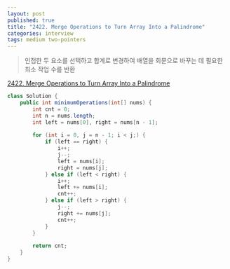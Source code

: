 ```yaml
---
layout: post
published: true
title: "2422. Merge Operations to Turn Array Into a Palindrome"
categories: interview
tags: medium two-pointers
---
```


> 인접한 두 요소를 선택하고 합계로 변경하여 배열을 회문으로 바꾸는 데 필요한 최소 작업 수를 반환

[2422. Merge Operations to Turn Array Into a Palindrome](https://leetcode.com/problems/merge-operations-to-turn-array-into-a-palindrome/)

```java
class Solution {
    public int minimumOperations(int[] nums) {
        int cnt = 0;
        int n = nums.length;
        int left = nums[0], right = nums[n - 1];
        
        for (int i = 0, j = n - 1; i < j;) {
            if (left == right) {
                i++;
                j--;
                left = nums[i];
                right = nums[j];
            } else if (left < right) {
                i++;
                left += nums[i];
                cnt++;
            } else if (left > right) {
                j--;
                right += nums[j];
                cnt++;
            }
        }
        
        return cnt;
    }
}
```